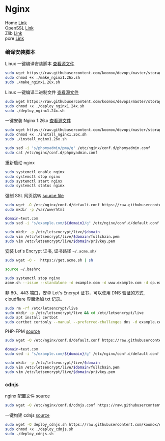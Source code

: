 # Nginx            
Home [Link](https://nginx.org/en/download.html)          
OpenSSL [Link](https://www.openssl.org/source/)         
Zlib [Link](https://zlib.net/)       
pcre [Link](https://ftp.pcre.org/pub/pcre/)         
### 编译安装脚本           
Linux 一键编译安装脚本 [查看源文件](/storage/linux/scripts/nginx/make_nginx1.26x.sh)     
```sh
sudo wget https://raw.githubusercontent.com/koomox/devops/master/storage/linux/scripts/nginx/make_nginx1.26x.sh
sudo chmod +x ./make_nginx1.26x.sh
sudo ./make_nginx1.26x.sh
```
Linux 一键编译二进制文件 [查看源文件](/storage/linux/scripts/nginx/deploy_nginx1.24x.sh)     
```sh
sudo wget https://raw.githubusercontent.com/koomox/devops/master/storage/linux/scripts/nginx/deploy_nginx1.24x.sh
sudo chmod +x ./deploy_nginx1.24x.sh
sudo ./deploy_nginx1.24x.sh
```       
一键安装 Nginx 1.26.x [查看源文件](/storage/linux/scripts/nginx/install_nginx1.26x.sh)         
```sh
sudo wget https://raw.githubusercontent.com/koomox/devops/master/storage/linux/scripts/nginx/install_nginx1.26x.sh
sudo chmod +x ./install_nginx1.26x.sh
sudo ./install_nginx1.26x.sh
```
```sh
sudo sed -i 's/phpmyadmin/pma/g' /etc/nginx/conf.d/phpmyadmin.conf
sudo cat /etc/nginx/conf.d/phpmyadmin.conf
```
重新启动 nginx       
```sh
sudo systemctl enable nginx
sudo systemctl stop nginx
sudo systemctl start nginx
sudo systemctl status nginx
```   
强制 SSL 网页跳转 [source file](/storage/linux/scripts/nginx/conf.d/default_force.conf)                         
```sh
sudo wget -O /etc/nginx/conf.d/default.conf https://raw.githubusercontent.com/koomox/devops/master/storage/linux/scripts/nginx/conf.d/default_force.conf
sudo mkdir -p /var/www/html

domain=test.com
sudo sed -i "s/example.com/${domain}/g" /etc/nginx/conf.d/default.conf

sudo mkdir -p /etc/letsencrypt/live/$domain
sudo vim /etc/letsencrypt/live/$domain/fullchain.pem
sudo vim /etc/letsencrypt/live/$domain/privkey.pem
```
安装 Let's Encrypt 证书, 证书路径 `~/.acme.sh/`            
```sh
sudo wget -O -  https://get.acme.sh | sh

source ~/.bashrc

sudo systemctl stop nginx
acme.sh --issue --standalone -d example.com -d www.example.com -d cp.example.com
```
非 80、443 端口，安卓 Let's Encrypt 证书，可以使用 DNS 验证的方式, cloudflare 界面添加 txt 记录。           
```sh
sudo rm -rf /etc/letsencrypt/live
sudo mkdir -p /etc/letsencrypt/live && cd /etc/letsencrypt/live
sudo apt install certbot
sudo certbot certonly --manual --preferred-challenges dns -d example.com --register-unsafely-without-email
```
PHP-FPM [source](/storage/linux/scripts/nginx/conf.d/nginx-ssl-fpm.conf)                
```sh
sudo wget -O /etc/nginx/conf.d/default.conf https://raw.githubusercontent.com/koomox/devops/master/storage/linux/scripts/nginx/conf.d/nginx-ssl-fpm.conf

domain=test.com
sudo sed -i "s/example.com/${domain}/g" /etc/nginx/conf.d/default.conf

sudo mkdir -p /etc/letsencrypt/live/$domain
sudo vim /etc/letsencrypt/live/$domain/fullchain.pem
sudo vim /etc/letsencrypt/live/$domain/privkey.pem
```
### cdnjs         
nginx 配置文件 [source](/storage/linux/scripts/nginx/conf.d/cdnjs.conf)           
```sh
sudo wget -O /etc/nginx/conf.d/cdnjs.conf https://raw.githubusercontent.com/koomox/devops/master/storage/linux/scripts/nginx/conf.d/cdnjs.conf
```
一键构建 cdnjs [source](/storage/linux/scripts/cdnjs/deploy.sh)          
```sh
sudo wget -O deploy_cdnjs.sh https://raw.githubusercontent.com/koomox/devops/master/storage/linux/scripts/cdnjs/deploy.sh
sudo chmod +x ./deploy_cdnjs.sh
sudo ./deploy_cdnjs.sh
```